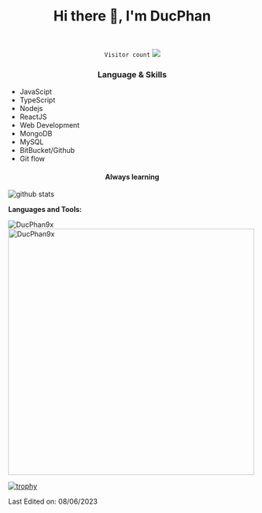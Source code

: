 <h1 align="center"> Hi there 👋, I'm DucPhan</h1>
<br>
<p align="center">
    <code>Visitor count</code>
    <img src="https://profile-counter.glitch.me/DucPhan9x/count.svg" />
    <br>
</p>

<h3 align="center"> Language & Skills </h3>

- JavaScipt
- TypeScript
- Nodejs
- ReactJS
- Web Development
- MongoDB
- MySQL
- BitBucket/Github
- Git flow

<h4 align="center">Always learning</h4>

<img align="center" src="https://github-readme-stats.vercel.app/api?username=DucPhan9x&show_icons=true&include_all_commits=true&theme=blue-white&count_private=true" alt="github stats">

**Languages and Tools:**

<img align="center" src="https://github-readme-streak-stats.herokuapp.com/?user=DucPhan9x&count_private=true&theme=radical" alt="DucPhan9x" />
<img align="center" width=500 src="https://github-readme-stats.vercel.app/api/top-langs/?username=DucPhan9x&count_private=true&theme=radical" alt="DucPhan9x" />

[![trophy](https://github-profile-trophy.vercel.app/?username=DucPhan9x&theme=gruvbox)](https://github.com/ryo-ma/github-profile-trophy)

Last Edited on: 08/06/2023
